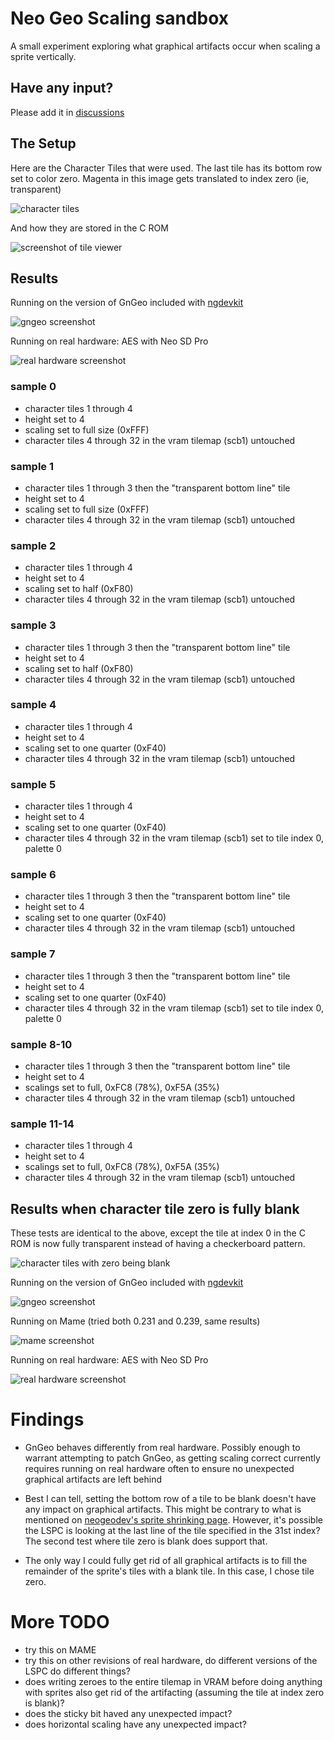 # Neo Geo Scaling sandbox

A small experiment exploring what graphical artifacts occur when scaling a sprite vertically.

## Have any input?

Please add it in [discussions](https://github.com/city41/neo-geo-scaling/discussions)

## The Setup

Here are the Character Tiles that were used. The last tile has its bottom row set to color zero. Magenta in this image gets translated to index zero (ie, transparent)

![character tiles](./resources/tiles.png)

And how they are stored in the C ROM

![screenshot of tile viewer](./tileViewer.png)

## Results

Running on the version of GnGeo included with [ngdevkit](https://github.com/dciabrin/ngdevkit)

![gngeo screenshot](./gngeo.png)

Running on real hardware: AES with Neo SD Pro

![real hardware screenshot](./realHardware.jpg)


### sample 0

- character tiles 1 through 4
- height set to 4
- scaling set to full size (0xFFF)
- character tiles 4 through 32 in the vram tilemap (scb1) untouched

### sample 1

- character tiles 1 through 3 then the "transparent bottom line" tile
- height set to 4
- scaling set to full size (0xFFF)
- character tiles 4 through 32 in the vram tilemap (scb1) untouched

### sample 2

- character tiles 1 through 4
- height set to 4
- scaling set to half (0xF80)
- character tiles 4 through 32 in the vram tilemap (scb1) untouched

### sample 3

- character tiles 1 through 3 then the "transparent bottom line" tile
- height set to 4
- scaling set to half (0xF80)
- character tiles 4 through 32 in the vram tilemap (scb1) untouched

### sample 4

- character tiles 1 through 4
- height set to 4
- scaling set to one quarter (0xF40)
- character tiles 4 through 32 in the vram tilemap (scb1) untouched

### sample 5

- character tiles 1 through 4
- height set to 4
- scaling set to one quarter (0xF40)
- character tiles 4 through 32 in the vram tilemap (scb1) set to tile index 0, palette 0

### sample 6

- character tiles 1 through 3 then the "transparent bottom line" tile
- height set to 4
- scaling set to one quarter (0xF40)
- character tiles 4 through 32 in the vram tilemap (scb1) untouched

### sample 7

- character tiles 1 through 3 then the "transparent bottom line" tile
- height set to 4
- scaling set to one quarter (0xF40)
- character tiles 4 through 32 in the vram tilemap (scb1) set to tile index 0, palette 0

### sample 8-10

- character tiles 1 through 3 then the "transparent bottom line" tile
- height set to 4
- scalings set to full, 0xFC8 (78%), 0xF5A (35%)
- character tiles 4 through 32 in the vram tilemap (scb1) untouched

### sample 11-14

- character tiles 1 through 4
- height set to 4
- scalings set to full, 0xFC8 (78%), 0xF5A (35%)
- character tiles 4 through 32 in the vram tilemap (scb1) untouched

## Results when character tile zero is fully blank

These tests are identical to the above, except the tile at index 0 in the C ROM is now fully transparent instead of having a checkerboard pattern.

![character tiles with zero being blank](./resources/tilesZeroTransparent.png)

Running on the version of GnGeo included with [ngdevkit](https://github.com/dciabrin/ngdevkit)

![gngeo screenshot](./gngeo_blankTileZero.png)

Running on Mame (tried both 0.231 and 0.239, same results)

![mame screenshot](./mame_blankTileZero.png)

Running on real hardware: AES with Neo SD Pro

![real hardware screenshot](./realHardware_blankTileZero1.jpg)

# Findings

* GnGeo behaves differently from real hardware. Possibly enough to warrant attempting to patch GnGeo, as getting scaling correct currently requires running on real hardware often to ensure no unexpected graphical artifacts are left behind

* Best I can tell, setting the bottom row of a tile to be blank doesn't have any impact on graphical artifacts. This might be contrary to what is mentioned on [neogeodev's sprite shrinking page](https://wiki.neogeodev.org/index.php?title=Sprite_shrinking). However, it's possible the LSPC is looking at the last line of the tile specified in the 31st index? The second test where tile zero is blank does support that.

* The only way I could fully get rid of all graphical artifacts is to fill the remainder of the sprite's tiles with a blank tile. In this case, I chose tile zero.

# More TODO

* try this on MAME
* try this on other revisions of real hardware, do different versions of the LSPC do different things?
* does writing zeroes to the entire tilemap in VRAM before doing anything with sprites also get rid of the artifacting (assuming the tile at index zero is blank)?
* does the sticky bit haved any unexpected impact?
* does horizontal scaling have any unexpected impact?